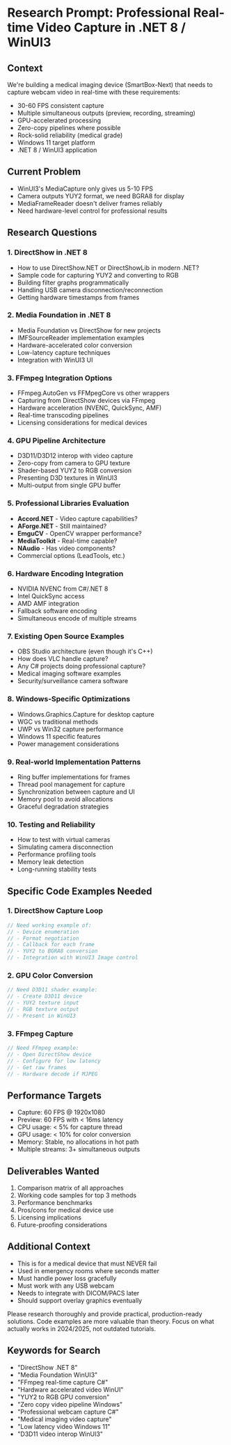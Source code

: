 # Research Prompt: Professional Real-time Video Capture in .NET 8 / WinUI3

## Context
We're building a medical imaging device (SmartBox-Next) that needs to capture webcam video in real-time with these requirements:
- 30-60 FPS consistent capture
- Multiple simultaneous outputs (preview, recording, streaming)
- GPU-accelerated processing
- Zero-copy pipelines where possible
- Rock-solid reliability (medical grade)
- Windows 11 target platform
- .NET 8 / WinUI3 application

## Current Problem
- WinUI3's MediaCapture only gives us 5-10 FPS
- Camera outputs YUY2 format, we need BGRA8 for display
- MediaFrameReader doesn't deliver frames reliably
- Need hardware-level control for professional results

## Research Questions

### 1. DirectShow in .NET 8
- How to use DirectShow.NET or DirectShowLib in modern .NET?
- Sample code for capturing YUY2 and converting to RGB
- Building filter graphs programmatically
- Handling USB camera disconnection/reconnection
- Getting hardware timestamps from frames

### 2. Media Foundation in .NET 8
- Media Foundation vs DirectShow for new projects
- IMFSourceReader implementation examples
- Hardware-accelerated color conversion
- Low-latency capture techniques
- Integration with WinUI3 UI

### 3. FFmpeg Integration Options
- FFmpeg.AutoGen vs FFMpegCore vs other wrappers
- Capturing from DirectShow devices via FFmpeg
- Hardware acceleration (NVENC, QuickSync, AMF)
- Real-time transcoding pipelines
- Licensing considerations for medical devices

### 4. GPU Pipeline Architecture
- D3D11/D3D12 interop with video capture
- Zero-copy from camera to GPU texture
- Shader-based YUY2 to RGB conversion
- Presenting D3D textures in WinUI3
- Multi-output from single GPU buffer

### 5. Professional Libraries Evaluation
- **Accord.NET** - Video capture capabilities?
- **AForge.NET** - Still maintained?
- **EmguCV** - OpenCV wrapper performance?
- **MediaToolkit** - Real-time capable?
- **NAudio** - Has video components?
- Commercial options (LeadTools, etc.)

### 6. Hardware Encoding Integration
- NVIDIA NVENC from C#/.NET 8
- Intel QuickSync access
- AMD AMF integration
- Fallback software encoding
- Simultaneous encode of multiple streams

### 7. Existing Open Source Examples
- OBS Studio architecture (even though it's C++)
- How does VLC handle capture?
- Any C# projects doing professional capture?
- Medical imaging software examples
- Security/surveillance camera software

### 8. Windows-Specific Optimizations
- Windows.Graphics.Capture for desktop capture
- WGC vs traditional methods
- UWP vs Win32 capture performance
- Windows 11 specific features
- Power management considerations

### 9. Real-world Implementation Patterns
- Ring buffer implementations for frames
- Thread pool management for capture
- Synchronization between capture and UI
- Memory pool to avoid allocations
- Graceful degradation strategies

### 10. Testing and Reliability
- How to test with virtual cameras
- Simulating camera disconnection
- Performance profiling tools
- Memory leak detection
- Long-running stability tests

## Specific Code Examples Needed

### 1. DirectShow Capture Loop
```csharp
// Need working example of:
// - Device enumeration
// - Format negotiation
// - Callback for each frame
// - YUY2 to BGRA8 conversion
// - Integration with WinUI3 Image control
```

### 2. GPU Color Conversion
```csharp
// Need D3D11 shader example:
// - Create D3D11 device
// - YUY2 texture input
// - RGB texture output  
// - Present in WinUI3
```

### 3. FFmpeg Capture
```csharp
// Need FFmpeg example:
// - Open DirectShow device
// - Configure for low latency
// - Get raw frames
// - Hardware decode if MJPEG
```

## Performance Targets
- Capture: 60 FPS @ 1920x1080
- Preview: 60 FPS with < 16ms latency
- CPU usage: < 5% for capture thread
- GPU usage: < 10% for color conversion
- Memory: Stable, no allocations in hot path
- Multiple streams: 3+ simultaneous outputs

## Deliverables Wanted
1. Comparison matrix of all approaches
2. Working code samples for top 3 methods
3. Performance benchmarks
4. Pros/cons for medical device use
5. Licensing implications
6. Future-proofing considerations

## Additional Context
- This is for a medical device that must NEVER fail
- Used in emergency rooms where seconds matter
- Must handle power loss gracefully
- Must work with any USB webcam
- Needs to integrate with DICOM/PACS later
- Should support overlay graphics eventually

Please research thoroughly and provide practical, production-ready solutions. Code examples are more valuable than theory. Focus on what actually works in 2024/2025, not outdated tutorials.

## Keywords for Search
- "DirectShow .NET 8"
- "Media Foundation WinUI3"
- "FFmpeg real-time capture C#"
- "Hardware accelerated video WinUI"
- "YUY2 to RGB GPU conversion"
- "Zero copy video pipeline Windows"
- "Professional webcam capture C#"
- "Medical imaging video capture"
- "Low latency video Windows 11"
- "D3D11 video interop WinUI3"